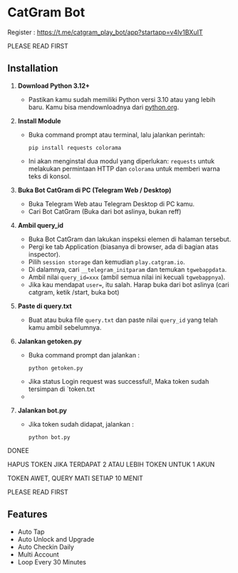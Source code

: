 
# CatGram Bot

Register : https://t.me/catgram_play_bot/app?startapp=v4lv1BXuIT

PLEASE READ FIRST

## Installation

1. **Download Python 3.12+**
   - Pastikan kamu sudah memiliki Python versi 3.10 atau yang lebih baru. Kamu bisa mendownloadnya dari [python.org](https://www.python.org/downloads/).

2. **Install Module**
   - Buka command prompt atau terminal, lalu jalankan perintah:
     ```
     pip install requests colorama
     ```
   - Ini akan menginstal dua modul yang diperlukan: `requests` untuk melakukan permintaan HTTP dan `colorama` untuk memberi warna teks di konsol.

3. **Buka Bot CatGram di PC (Telegram Web / Desktop)**
   - Buka Telegram Web atau Telegram Desktop di PC kamu.
   - Cari Bot CatGram (Buka dari bot aslinya, bukan reff)

4. **Ambil query_id**
   - Buka Bot CatGram dan lakukan inspeksi elemen di halaman tersebut.
   - Pergi ke tab Application (biasanya di browser, ada di bagian atas inspector).
   - Pilih `session storage` dan kemudian `play.catgram.io`.
   - Di dalamnya, cari `__telegram_initparam` dan temukan `tgwebappdata`.
   - Ambil nilai `query_id=xxx` (ambil semua nilai ini kecuali `tgwebappnya`).
   - Jika kau mendapat `user=`, itu salah. Harap buka dari bot aslinya (cari catgram, ketik /start, buka bot)

5. **Paste di query.txt**
   - Buat atau buka file `query.txt` dan paste nilai `query_id` yang telah kamu ambil sebelumnya.

6. **Jalankan getoken.py**
   - Buka command prompt dan jalankan :
     ```
     python getoken.py
     ```
   - Jika status Login request was successful!, Maka token sudah tersimpan di `token.txt
   - 
8. **Jalankan bot.py**
   - Jika token sudah didapat, jalankan :
     ```
     python bot.py
     ```

DONEE

HAPUS TOKEN JIKA TERDAPAT 2 ATAU LEBIH TOKEN UNTUK 1 AKUN

TOKEN AWET, QUERY MATI SETIAP 10 MENIT

PLEASE READ FIRST
  
## Features
- Auto Tap
- Auto Unlock and Upgrade
- Auto Checkin Daily
- Multi Account
- Loop Every 30 Minutes
